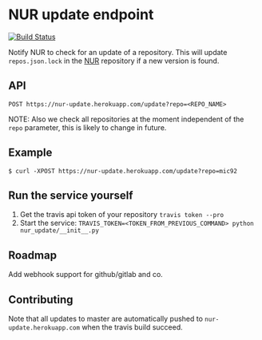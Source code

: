 # NUR update endpoint

[![Build Status](https://travis-ci.org/nix-community/nur-update.svg?branch=master)](https://travis-ci.org/nix-community/nur-update)

Notify NUR to check for an update of a repository.
This will update `repos.json.lock` in the [NUR](https://github.com/nix-community/NUR) repository if a new version is found.

## API

```
POST https://nur-update.herokuapp.com/update?repo=<REPO_NAME>
```

NOTE: Also we check all repositories at the moment independent of the `repo`
parameter, this is likely to change in future.

## Example

```console
$ curl -XPOST https://nur-update.herokuapp.com/update?repo=mic92
```

## Run the service yourself

1. Get the travis api token of your repository `travis token --pro`
2. Start the service: `TRAVIS_TOKEN=<TOKEN_FROM_PREVIOUS_COMMAND> python nur_update/__init__.py`

## Roadmap

Add webhook support for github/gitlab and co.

## Contributing

Note that all updates to master are automatically pushed to
`nur-update.herokuapp.com` when the travis build succeed.
